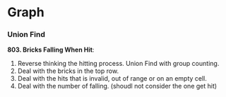 # Graph

### Union Find

**803. Bricks Falling When Hit**:

1. Reverse thinking the hitting process. Union Find with group counting.
2. Deal with the bricks in the top row.
3. Deal with the hits that is invalid, out of range or on an empty cell.
4. Deal with the number of falling. (shoudl not consider the one get hit)